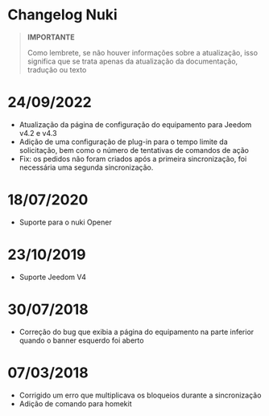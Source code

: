 # Changelog Nuki

>**IMPORTANTE**
>
>Como lembrete, se não houver informações sobre a atualização, isso significa que se trata apenas da atualização da documentação, tradução ou texto

# 24/09/2022

- Atualização da página de configuração do equipamento para Jeedom v4.2 e v4.3
- Adição de uma configuração de plug-in para o tempo limite da solicitação, bem como o número de tentativas de comandos de ação
- Fix: os pedidos não foram criados após a primeira sincronização, foi necessária uma segunda sincronização.

# 18/07/2020

- Suporte para o nuki Opener

# 23/10/2019

- Suporte Jeedom V4

# 30/07/2018

- Correção do bug que exibia a página do equipamento na parte inferior quando o banner esquerdo foi aberto

# 07/03/2018

- Corrigido um erro que multiplicava os bloqueios durante a sincronização
- Adição de comando para homekit
